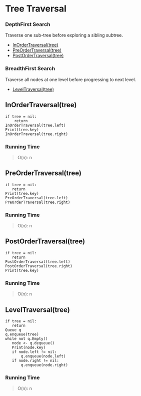 # Tree Traversal

### DepthFirst Search

Traverse one sub-tree before exploring a sibling subtree.
 
  - [InOrderTraversal(tree)](#inordertraversaltree)
  - [PreOrderTraversal(tree)](#preordertraversaltree)
  - [PostOrderTraversal(tree)](#postordertraversaltree)
 
### BreadthFirst Search

Traverse all nodes at one level before progressing to next level.

  - [LevelTraversal(tree)](#leveltraversaltree)

## InOrderTraversal(tree)
```
if tree = nil:
    return
InOrderTraversal(tree.left)
Print(tree.key)
InOrderTraversal(tree.right)
```

### Running Time

> O(n): n


## PreOrderTraversal(tree)
 ```
 if tree = nil:
	return
Print(tree.key)
PreOrderTraversal(tree.left)
PreOrderTraversal(tree.right)
 ```

### Running Time

> O(n): n


## PostOrderTraversal(tree)
 ```
 if tree = nil:
	return
PostOrderTraversal(tree.left)
PostOrderTraversal(tree.right)
Print(tree.key)
 ```

### Running Time

> O(n): n

## LevelTraversal(tree)
 ```
 if tree = nil:
	return
Queue q
q.enqueue(tree)
while not q.Empty()
	node <- q.dequeue()
	Print(node.key)
	if node.left != nil:
		q.enqueue(node.left)
	if node.right != nil:
		q.enqueue(node.right)
 ```

### Running Time

> O(n): n

